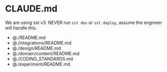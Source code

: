 # CLAUDE.md

We are using sst v3.  NEVER run `sst dev` or `sst deploy`, assume the engineer will handle this.

- @./README.md
- @./integrations/README.md
- @./design/README.md
- @./domain/content/README.md
- @./CODING_STANDARDS.md
- @./experiment/README.md